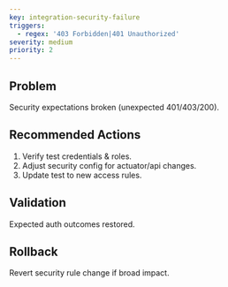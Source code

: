 ```yaml
---
key: integration-security-failure
triggers:
  - regex: '403 Forbidden|401 Unauthorized'
severity: medium
priority: 2
---
```

## Problem
Security expectations broken (unexpected 401/403/200).
## Recommended Actions
1. Verify test credentials & roles.
2. Adjust security config for actuator/api changes.
3. Update test to new access rules.
## Validation
Expected auth outcomes restored.
## Rollback
Revert security rule change if broad impact.
